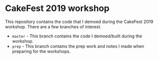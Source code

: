 # CakeFest 2019 workshop

This repository contains the code that I demoed during the CakeFest 2019
workshop. There are a few branches of interest.

* `master` - This branch contains the code I demoed/built during the
  workshop.
* `prep` - This branch contains the prep work and notes I made when preparing
  for the workshops.
